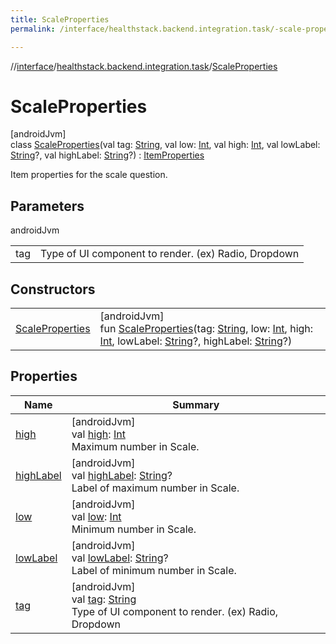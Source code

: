 ```yaml
---
title: ScaleProperties
permalink: /interface/healthstack.backend.integration.task/-scale-properties/index.html

---
```

//[interface](../../../index.html)/[healthstack.backend.integration.task](../index.html)/[ScaleProperties](index.html)



# ScaleProperties



[androidJvm]\
class [ScaleProperties](index.html)(val tag: [String](https://kotlinlang.org/api/latest/jvm/stdlib/kotlin/-string/index.html), val low: [Int](https://kotlinlang.org/api/latest/jvm/stdlib/kotlin/-int/index.html), val high: [Int](https://kotlinlang.org/api/latest/jvm/stdlib/kotlin/-int/index.html), val lowLabel: [String](https://kotlinlang.org/api/latest/jvm/stdlib/kotlin/-string/index.html)?, val highLabel: [String](https://kotlinlang.org/api/latest/jvm/stdlib/kotlin/-string/index.html)?) : [ItemProperties](../-item-properties/index.html)

Item properties for the scale question.



## Parameters


androidJvm

| | |
|---|---|
| tag | Type of UI component to render. (ex) Radio, Dropdown |



## Constructors


| | |
|---|---|
| [ScaleProperties](-scale-properties.html) | [androidJvm]<br>fun [ScaleProperties](-scale-properties.html)(tag: [String](https://kotlinlang.org/api/latest/jvm/stdlib/kotlin/-string/index.html), low: [Int](https://kotlinlang.org/api/latest/jvm/stdlib/kotlin/-int/index.html), high: [Int](https://kotlinlang.org/api/latest/jvm/stdlib/kotlin/-int/index.html), lowLabel: [String](https://kotlinlang.org/api/latest/jvm/stdlib/kotlin/-string/index.html)?, highLabel: [String](https://kotlinlang.org/api/latest/jvm/stdlib/kotlin/-string/index.html)?) |


## Properties


| Name | Summary |
|---|---|
| [high](high.html) | [androidJvm]<br>val [high](high.html): [Int](https://kotlinlang.org/api/latest/jvm/stdlib/kotlin/-int/index.html)<br>Maximum number in Scale. |
| [highLabel](high-label.html) | [androidJvm]<br>val [highLabel](high-label.html): [String](https://kotlinlang.org/api/latest/jvm/stdlib/kotlin/-string/index.html)?<br>Label of maximum number in Scale. |
| [low](low.html) | [androidJvm]<br>val [low](low.html): [Int](https://kotlinlang.org/api/latest/jvm/stdlib/kotlin/-int/index.html)<br>Minimum number in Scale. |
| [lowLabel](low-label.html) | [androidJvm]<br>val [lowLabel](low-label.html): [String](https://kotlinlang.org/api/latest/jvm/stdlib/kotlin/-string/index.html)?<br>Label of minimum number in Scale. |
| [tag](../-item-properties/tag.html) | [androidJvm]<br>val [tag](../-item-properties/tag.html): [String](https://kotlinlang.org/api/latest/jvm/stdlib/kotlin/-string/index.html)<br>Type of UI component to render. (ex) Radio, Dropdown |

